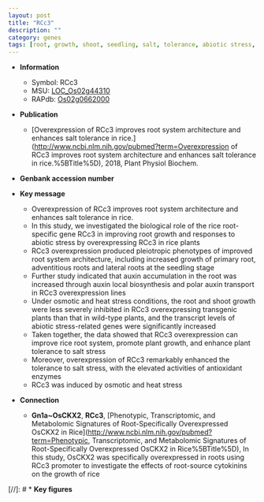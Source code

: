 ```yaml
---
layout: post
title: "RCc3"
description: ""
category: genes
tags: [root, growth, shoot, seedling, salt, tolerance, abiotic stress, auxin, salt tolerance, salt stress, stress, architecture, biotic stress, auxin transport, lateral root, adventitious root, primary root, plant growth, root system architecture]
---
```


* **Information**  
    + Symbol: RCc3  
    + MSU: [LOC_Os02g44310](http://rice.plantbiology.msu.edu/cgi-bin/ORF_infopage.cgi?orf=LOC_Os02g44310)  
    + RAPdb: [Os02g0662000](http://rapdb.dna.affrc.go.jp/viewer/gbrowse_details/irgsp1?name=Os02g0662000)  

* **Publication**  
    + [Overexpression of RCc3 improves root system architecture and enhances salt tolerance in rice.](http://www.ncbi.nlm.nih.gov/pubmed?term=Overexpression of RCc3 improves root system architecture and enhances salt tolerance in rice.%5BTitle%5D), 2018, Plant Physiol Biochem.

* **Genbank accession number**  

* **Key message**  
    + Overexpression of RCc3 improves root system architecture and enhances salt tolerance in rice.
    + In this study, we investigated the biological role of the rice root-specific gene RCc3 in improving root growth and responses to abiotic stress by overexpressing RCc3 in rice plants
    + RCc3 overexpression produced pleiotropic phenotypes of improved root system architecture, including increased growth of primary root, adventitious roots and lateral roots at the seedling stage
    + Further study indicated that auxin accumulation in the root was increased through auxin local biosynthesis and polar auxin transport in RCc3 overexpression lines
    + Under osmotic and heat stress conditions, the root and shoot growth were less severely inhibited in RCc3 overexpressing transgenic plants than that in wild-type plants, and the transcript levels of abiotic stress-related genes were significantly increased
    + Taken together, the data showed that RCc3 overexpression can improve rice root system, promote plant growth, and enhance plant tolerance to salt stress
    + Moreover, overexpression of RCc3 remarkably enhanced the tolerance to salt stress, with the elevated activities of antioxidant enzymes
    + RCc3 was induced by osmotic and heat stress

* **Connection**  
    + __Gn1a~OsCKX2__, __RCc3__, [Phenotypic, Transcriptomic, and Metabolomic Signatures of Root-Specifically Overexpressed OsCKX2 in Rice](http://www.ncbi.nlm.nih.gov/pubmed?term=Phenotypic, Transcriptomic, and Metabolomic Signatures of Root-Specifically Overexpressed OsCKX2 in Rice%5BTitle%5D),  In this study, OsCKX2 was specifically overexpressed in roots using RCc3 promoter to investigate the effects of root-source cytokinins on the growth of rice

[//]: # * **Key figures**  


